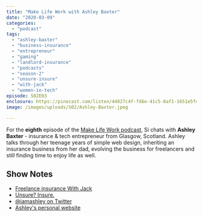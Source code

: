 ```yaml
---
title: "Make Life Work with Ashley Baxter"
date: "2020-03-09"
categories: 
  - "podcast"
tags: 
  - "ashley-baxter"
  - "business-insurance"
  - "entrepreneur"
  - "gaming"
  - "landlord-insurance"
  - "podcasts"
  - "season-2"
  - "unsure-insure"
  - "with-jack"
  - "women-in-tech"
episode: S02E03
enclosure: https://pinecast.com/listen/44027c4f-fd6e-41c5-8af1-1651e5fd71f1.m4a
image: /images/uploads/S02/Ashley-Baxter.jpeg

---
```


For the **eighth** episode of the [Make Life Work podcast](https://sijobling.com/makelifework/), Si chats with **Ashley Baxter** - insurance & tech entrepreneur from Glasgow, Scotland. Ashley talks through her teenage years of simple web design, inheriting an insurance business from her dad, evolving the business for freelancers and still finding time to enjoy life as well.

## Show Notes

- [Freelance insurance With Jack](https://withjack.co.uk/)
- [Unsure? Insure.](https://feeds.transistor.fm/unsure-insure)
- [@iamashley on Twitter](https://twitter.com/iamashley)
- [Ashley's personal website](https://iamashley.co.uk/)
